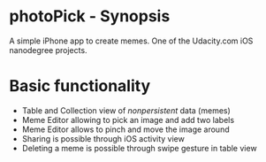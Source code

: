 # photoPick - Synopsis
A simple iPhone app to create memes.
One of the Udacity.com iOS nanodegree projects.

# Basic functionality
- Table and Collection view of _nonpersistent_ data (memes)
- Meme Editor allowing to pick an image and add two labels
- Meme Editor allows to pinch and move the image around
- Sharing is possible through iOS activity view
- Deleting a meme is possible through swipe gesture in table view
